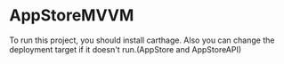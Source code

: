 # AppStoreMVVM

To run this project, you should install carthage.
Also you can change the deployment target if it doesn't run.(AppStore and AppStoreAPI)

